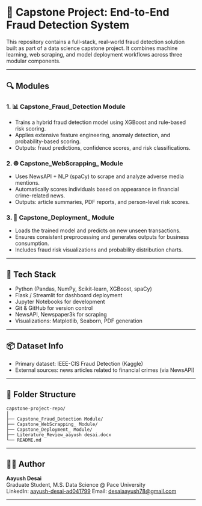 # 🧠 Capstone Project: End-to-End Fraud Detection System

This repository contains a full-stack, real-world fraud detection solution built as part of a data science capstone project. It combines machine learning, web scraping, and model deployment workflows across three modular components.

---

## 🔍 Modules

### 1. 📊 Capstone_Fraud_Detection Module
- Trains a hybrid fraud detection model using XGBoost and rule-based risk scoring.
- Applies extensive feature engineering, anomaly detection, and probability-based scoring.
- Outputs: fraud predictions, confidence scores, and risk classifications.

### 2. 🌐 Capstone_WebScrapping_ Module
- Uses NewsAPI + NLP (spaCy) to scrape and analyze adverse media mentions.
- Automatically scores individuals based on appearance in financial crime-related news.
- Outputs: article summaries, PDF reports, and person-level risk scores.

### 3. 🚀 Capstone_Deployment_ Module
- Loads the trained model and predicts on new unseen transactions.
- Ensures consistent preprocessing and generates outputs for business consumption.
- Includes fraud risk visualizations and probability distribution charts.

---

## 🧰 Tech Stack

- Python (Pandas, NumPy, Scikit-learn, XGBoost, spaCy)
- Flask / Streamlit for dashboard deployment
- Jupyter Notebooks for development
- Git & GitHub for version control
- NewsAPI, Newspaper3k for scraping
- Visualizations: Matplotlib, Seaborn, PDF generation

---

## 📦 Dataset Info

- Primary dataset: IEEE-CIS Fraud Detection (Kaggle)
- External sources: news articles related to financial crimes (via NewsAPI)

---

## 📁 Folder Structure

```
capstone-project-repo/
│
├── Capstone_Fraud_Detection Module/
├── Capstone_WebScrapping_ Module/
├── Capstone_Deployment_ Module/
├── Literature_Review_aayush desai.docx
└── README.md
```

---

## 🧑‍💻 Author

**Aayush Desai**  
Graduate Student, M.S. Data Science @ Pace University  
LinkedIn: [aayush-desai-ad041799](https://www.linkedin.com/in/aayush-desai-ad041799)
Email: desaiaayush78@gmail.com

---
